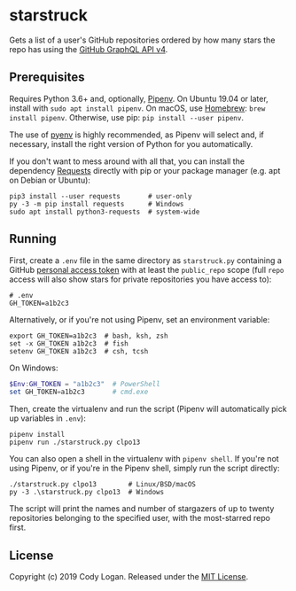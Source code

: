 # starstruck

Gets a list of a user's GitHub repositories ordered by how many stars the repo has
using the [GitHub GraphQL API v4](https://developer.github.com/v4/guides/intro-to-graphql/).

## Prerequisites

Requires Python 3.6+ and, optionally, [Pipenv](https://pipenv.kennethreitz.org/en/latest/).
On Ubuntu 19.04 or later, install with `sudo apt install pipenv`. On macOS, use
[Homebrew](https://brew.sh/): `brew install pipenv`. Otherwise, use pip:
`pip install --user pipenv`.

The use of [pyenv](https://github.com/pyenv/pyenv) is highly recommended, as Pipenv
will select and, if necessary, install the right version of Python for you automatically.

If you don't want to mess around with all that, you can install the dependency
[Requests](https://requests.kennethreitz.org/en/master/) directly with pip or
your package manager (e.g. apt on Debian or Ubuntu):

```shell
pip3 install --user requests       # user-only
py -3 -m pip install requests      # Windows
sudo apt install python3-requests  # system-wide
```

## Running

First, create a `.env` file in the same directory as `starstruck.py` containing a
GitHub [personal access token](https://help.github.com/articles/creating-an-access-token-for-command-line-use/)
with at least the `public_repo` scope (full `repo` access will also show stars for
private repositories you have access to):

```shell
# .env
GH_TOKEN=a1b2c3
```

Alternatively, or if you're not using Pipenv, set an environment variable:

```shell
export GH_TOKEN=a1b2c3  # bash, ksh, zsh
set -x GH_TOKEN a1b2c3  # fish
setenv GH_TOKEN a1b2c3  # csh, tcsh
```

On Windows:

```powershell
$Env:GH_TOKEN = "a1b2c3"  # PowerShell
set GH_TOKEN=a1b2c3       # cmd.exe
```

Then, create the virtualenv and run the script (Pipenv will automatically pick
up variables in `.env`):

```shell
pipenv install
pipenv run ./starstruck.py clpo13
```

You can also open a shell in the virtualenv with `pipenv shell`. If you're not using
Pipenv, or if you're in the Pipenv shell, simply run the script directly:

```shell
./starstruck.py clpo13        # Linux/BSD/macOS
py -3 .\starstruck.py clpo13  # Windows
```

The script will print the names and number of stargazers of up to twenty repositories
belonging to the specified user, with the most-starred repo first.

## License

Copyright (c) 2019 Cody Logan. Released under the [MIT License](LICENSE).
